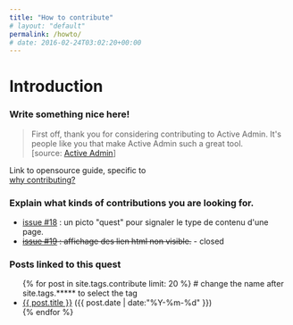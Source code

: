 ```yaml
---
title: "How to contribute"
# layout: "default"
permalink: /howto/
# date: 2016-02-24T03:02:20+00:00
---
```


# Introduction

### Write something nice here!

>First off, thank you for considering contributing to Active Admin. It's people like you that make Active Admin such a great tool.  
[source: [Active Admin](https://github.com/activeadmin/activeadmin/blob/master/CONTRIBUTING.md)]

Link to opensource guide, specific to  
[why contributing?](https://opensource.guide/how-to-contribute/)

### Explain what kinds of contributions you are looking for.

- [issue #18](https://github.com/nicolasdb/nicolasdb.github.io/issues/18) : un picto "quest" pour signaler le type de contenu d'une page.
- ~~[issue #19](https://github.com/nicolasdb/nicolasdb.github.io/issues/19) : affichage des lien html non visible.~~ - closed


### Posts linked to this quest
<ul class="posts">
{% for post in site.tags.contribute limit: 20 %}  # change the name after site.tags.***** to select the tag
  <div class="post_info">
    <li>
         <a href="{{ post.url }}">{{ post.title }}</a>
         <span>({{ post.date | date:"%Y-%m-%d" }})</span>
    </li>
    </div>
  {% endfor %}
</ul>
